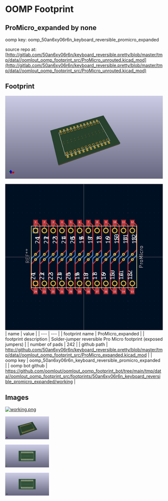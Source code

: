 # OOMP Footprint  
## ProMicro_expanded  by none  
  
oomp key: oomp_50an6xy06r6n_keyboard_reversible_promicro_expanded  
  
source repo at: [http://gitlab.com/50an6xy06r6n/keyboard_reversible.pretty/blob/master/tmp/data//oomlout_oomp_footprint_src/ProMicro_unrouted.kicad_mod](http://gitlab.com/50an6xy06r6n/keyboard_reversible.pretty/blob/master/tmp/data//oomlout_oomp_footprint_src/ProMicro_unrouted.kicad_mod)  
## Footprint  
  
[![working_kicad_pcb_3d.png](working_kicad_pcb_3d_600.png)](working_kicad_pcb_3d.png)  
  
[![working.png](working_600.png)](working.png)  
| name | value | 
| --- | --- | 
| footprint name | ProMicro_expanded | 
| footprint description | Solder-jumper reversible Pro Micro footprint (exposed jumpers) | 
| number of pads | 242 | 
| github path | http://github.com/50an6xy06r6n/keyboard_reversible.pretty/blob/master/tmp/data//oomlout_oomp_footprint_src/ProMicro_expanded.kicad_mod | 
| oomp key | oomp_50an6xy06r6n_keyboard_reversible_promicro_expanded | 
| oomp bot github | https://github.com/oomlout/oomlout_oomp_footprint_bot/tree/main/tmp/data//oomlout_oomp_footprint_src/footprints/50an6xy06r6n_keyboard_reversible_promicro_expanded/working | 
## Images  
  
[![working.png](working_140.png)](working.png)  
  
[![working_kicad_pcb_3d.png](working_kicad_pcb_3d_140.png)](working_kicad_pcb_3d.png)  
  
[![working_kicad_pcb_3d_back.png](working_kicad_pcb_3d_back_140.png)](working_kicad_pcb_3d_back.png)  
  
[![working_kicad_pcb_3d_front.png](working_kicad_pcb_3d_front_140.png)](working_kicad_pcb_3d_front.png)  
